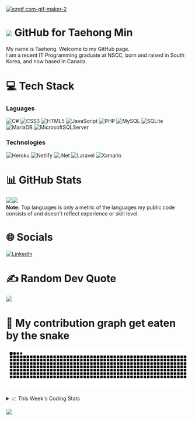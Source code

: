 <!--
<h3 align="center">
  Welcome to Taehong Min's profile!
</h3>
-->
[![ezgif com-gif-maker-2](https://user-images.githubusercontent.com/71358207/181141229-a1946f72-2781-4197-9419-f4d1b5625b1b.gif)](https://taehongmin.netlify.app)

# <img src="https://media.giphy.com/media/hvRJCLFzcasrR4ia7z/giphy.gif" width="28"> GitHub for Taehong Min 

My name is Taehong. Welcome to my GitHub page.  
I am a recent IT Programming graduate at NSCC, born and raised in South Korea, and now based in Canada.

# 💻 Tech Stack
### Laguages
![C#](https://img.shields.io/badge/c%23-%23239120.svg?style=for-the-badge&logo=c-sharp&logoColor=white) 
![CSS3](https://img.shields.io/badge/css3-%231572B6.svg?style=for-the-badge&logo=css3&logoColor=white) 
![HTML5](https://img.shields.io/badge/html5-%23E34F26.svg?style=for-the-badge&logo=html5&logoColor=white)
![JavaScript](https://img.shields.io/badge/javascript-%23323330.svg?style=for-the-badge&logo=javascript&logoColor=%23F7DF1E) 
![PHP](https://img.shields.io/badge/php-%23777BB4.svg?style=for-the-badge&logo=php&logoColor=white) 
![MySQL](https://img.shields.io/badge/mysql-%2300f.svg?style=for-the-badge&logo=mysql&logoColor=white)
![SQLite](https://img.shields.io/badge/sqlite-%2307405e.svg?style=for-the-badge&logo=sqlite&logoColor=white)
![MariaDB](https://img.shields.io/badge/MariaDB-003545?style=for-the-badge&logo=mariadb&logoColor=white)
![MicrosoftSQLServer](https://img.shields.io/badge/Microsoft_SQL_Server-CC2927?style=for-the-badge&logo=microsoft-sql-server&logoColor=white)

### Technologies
![Heroku](https://img.shields.io/badge/heroku-%23430098.svg?style=for-the-badge&logo=heroku&logoColor=white) 
![Netlify](https://img.shields.io/badge/netlify-%23000000.svg?style=for-the-badge&logo=netlify&logoColor=#00C7B7) 
![.Net](https://img.shields.io/badge/.NET-5C2D91?style=for-the-badge&logo=.net&logoColor=white) 
![Laravel](https://img.shields.io/badge/laravel-%23FF2D20.svg?style=for-the-badge&logo=laravel&logoColor=white)
![Xamarin](https://img.shields.io/badge/Xamarin-3199DC?style=for-the-badge&logo=xamarin&logoColor=white)



# 📊 GitHub Stats
<a href="https://taehongmin.netlify.app/"><img height="137px" src="https://github-readme-stats.vercel.app/api?username=devtaehong&theme=vue-dark&hide_border=false&include_all_commits=true&count_private=true" /><!-- wi*quL3fcV --><img height="137px" src="https://github-readme-stats.vercel.app/api/top-langs/?username=devtaehong&theme=vue-dark&hide_border=false&include_all_commits=true&count_private=true&layout=compact" /></a>
<br/>
  <b>Note:</b> Top languages is only a metric of the languages my public code consists of and doesn't reflect experience or skill level.
# 🌐 Socials
[![LinkedIn](https://img.shields.io/badge/LinkedIn-0077B5?style=for-the-badge&logo=linkedin&logoColor=white)](https://linkedin.com/in/Taehong) 

# ✍️ Random Dev Quote
![](https://quotes-github-readme.vercel.app/api?type=horizontal&theme=radical)

# 🐍 My contribution graph get eaten by the snake 
![snake gif](https://github.com/devtaehong/devtaehong/blob/output/github-contribution-grid-snake.svg)

<details>
    <summary>📈 This Week's Coding Stats</summary>
<br/>
<!--START_SECTION:waka-->
**🐱 My GitHub Data** 

> 🏆 521 Contributions in the Year 2022
 > 
> 📦 231.2 kB Used in GitHub's Storage 
 > 
> 🚫 Not Opted to Hire
 > 
> 📜 19 Public Repositories 
 > 
> 🔑 3 Private Repositories  
 > 
**I'm an Early 🐤** 

```text
🌞 Morning    82 commits     ███░░░░░░░░░░░░░░░░░░░░░░   15.05% 
🌆 Daytime    214 commits    █████████░░░░░░░░░░░░░░░░   39.27% 
🌃 Evening    193 commits    ████████░░░░░░░░░░░░░░░░░   35.41% 
🌙 Night      56 commits     ██░░░░░░░░░░░░░░░░░░░░░░░   10.28%

```
📅 **I'm Most Productive on Monday** 

```text
Monday       93 commits     ████░░░░░░░░░░░░░░░░░░░░░   17.06% 
Tuesday      88 commits     ████░░░░░░░░░░░░░░░░░░░░░   16.15% 
Wednesday    79 commits     ███░░░░░░░░░░░░░░░░░░░░░░   14.5% 
Thursday     81 commits     ███░░░░░░░░░░░░░░░░░░░░░░   14.86% 
Friday       76 commits     ███░░░░░░░░░░░░░░░░░░░░░░   13.94% 
Saturday     71 commits     ███░░░░░░░░░░░░░░░░░░░░░░   13.03% 
Sunday       57 commits     ██░░░░░░░░░░░░░░░░░░░░░░░   10.46%

```


📊 **This Week I Spent My Time On** 

```text
⌚︎ Time Zone: America/Halifax

💬 Programming Languages: 
JavaScript               10 hrs 13 mins      ███████████████████████░░   95.35% 
HTML                     10 mins             ░░░░░░░░░░░░░░░░░░░░░░░░░   1.64% 
CSS                      9 mins              ░░░░░░░░░░░░░░░░░░░░░░░░░   1.45% 
Markdown                 7 mins              ░░░░░░░░░░░░░░░░░░░░░░░░░   1.14% 
Sublime Text Config      2 mins              ░░░░░░░░░░░░░░░░░░░░░░░░░   0.42%

🔥 Editors: 
Sublime Text             10 hrs 29 mins      ████████████████████████░   97.94% 
VS Code                  13 mins             ░░░░░░░░░░░░░░░░░░░░░░░░░   2.06%

🐱‍💻 Projects: 
zeroToMastery_webDev     1 hr 59 mins        ████░░░░░░░░░░░░░░░░░░░░░   18.57% 
backgroundgenerator      1 hr 34 mins        ███░░░░░░░░░░░░░░░░░░░░░░   14.74% 
advanced_exercise_5      1 hr 32 mins        ███░░░░░░░░░░░░░░░░░░░░░░   14.39% 
advanced_exercise_4      1 hr 19 mins        ███░░░░░░░░░░░░░░░░░░░░░░   12.42% 
advanced_exercise_es8    1 hr 4 mins         ██░░░░░░░░░░░░░░░░░░░░░░░   10.0%

💻 Operating System: 
Mac                      10 hrs 42 mins      █████████████████████████   100.0%

```

**I Mostly Code in JavaScript** 

```text
JavaScript               7 repos             █████░░░░░░░░░░░░░░░░░░░░   23.33% 
C++                      4 repos             ███░░░░░░░░░░░░░░░░░░░░░░   13.33% 
Python                   3 repos             ██░░░░░░░░░░░░░░░░░░░░░░░   10.0% 
C#                       3 repos             ██░░░░░░░░░░░░░░░░░░░░░░░   10.0% 
PHP                      3 repos             ██░░░░░░░░░░░░░░░░░░░░░░░   10.0%

```


**Timeline**

![Chart not found](https://raw.githubusercontent.com/DevTaehong/DevTaehong/main/charts/bar_graph.png) 


 Last Updated on 29/08/2022 15:23:57 UTC
<!--END_SECTION:waka-->

NOTE: Top languages does not indicate my skill level or anything like that. It is just a metric of which languages have been hosted by me on GitHub based on the usage across repositories. There are others which I haven't put up on GitHub.
</details>

![](https://komarev.com/ghpvc/?username=devtaehong&style=for-the-badge)

